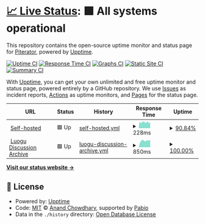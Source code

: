 # [📈 Live Status](https://upptime.piterator.com): <!--live status--> **🟩 All systems operational**

This repository contains the open-source uptime monitor and status page for [Piterator](https://piterator.com), powered by [Upptime](https://github.com/upptime/upptime).

[![Uptime CI](https://github.com/piterator-org/upptime/workflows/Uptime%20CI/badge.svg)](https://github.com/piterator-org/upptime/actions?query=workflow%3A%22Uptime+CI%22)
[![Response Time CI](https://github.com/piterator-org/upptime/workflows/Response%20Time%20CI/badge.svg)](https://github.com/piterator-org/upptime/actions?query=workflow%3A%22Response+Time+CI%22)
[![Graphs CI](https://github.com/piterator-org/upptime/workflows/Graphs%20CI/badge.svg)](https://github.com/piterator-org/upptime/actions?query=workflow%3A%22Graphs+CI%22)
[![Static Site CI](https://github.com/piterator-org/upptime/workflows/Static%20Site%20CI/badge.svg)](https://github.com/piterator-org/upptime/actions?query=workflow%3A%22Static+Site+CI%22)
[![Summary CI](https://github.com/piterator-org/upptime/workflows/Summary%20CI/badge.svg)](https://github.com/piterator-org/upptime/actions?query=workflow%3A%22Summary+CI%22)

With [Upptime](https://upptime.js.org), you can get your own unlimited and free uptime monitor and status page, powered entirely by a GitHub repository. We use [Issues](https://github.com/piterator-org/upptime/issues) as incident reports, [Actions](https://github.com/piterator-org/upptime/actions) as uptime monitors, and [Pages](https://upptime.piterator.com) for the status page.

<!--start: status pages-->
<!-- This summary is generated by Upptime (https://github.com/upptime/upptime) -->
<!-- Do not edit this manually, your changes will be overwritten -->
<!-- prettier-ignore -->
| URL | Status | History | Response Time | Uptime |
| --- | ------ | ------- | ------------- | ------ |
| <img alt="" src="https://icons.duckduckgo.com/ip3/null.ico" height="13"> [Self-hosted](piterator.com) | 🟩 Up | [self-hosted.yml](https://github.com/piterator-org/upptime/commits/HEAD/history/self-hosted.yml) | <details><summary><img alt="Response time graph" src="./graphs/self-hosted/response-time-week.png" height="20"> 228ms</summary><br><a href="https://upptime.piterator.com/history/self-hosted"><img alt="Response time 215" src="https://img.shields.io/endpoint?url=https%3A%2F%2Fraw.githubusercontent.com%2Fpiterator-org%2Fupptime%2FHEAD%2Fapi%2Fself-hosted%2Fresponse-time.json"></a><br><a href="https://upptime.piterator.com/history/self-hosted"><img alt="24-hour response time 239" src="https://img.shields.io/endpoint?url=https%3A%2F%2Fraw.githubusercontent.com%2Fpiterator-org%2Fupptime%2FHEAD%2Fapi%2Fself-hosted%2Fresponse-time-day.json"></a><br><a href="https://upptime.piterator.com/history/self-hosted"><img alt="7-day response time 228" src="https://img.shields.io/endpoint?url=https%3A%2F%2Fraw.githubusercontent.com%2Fpiterator-org%2Fupptime%2FHEAD%2Fapi%2Fself-hosted%2Fresponse-time-week.json"></a><br><a href="https://upptime.piterator.com/history/self-hosted"><img alt="30-day response time 217" src="https://img.shields.io/endpoint?url=https%3A%2F%2Fraw.githubusercontent.com%2Fpiterator-org%2Fupptime%2FHEAD%2Fapi%2Fself-hosted%2Fresponse-time-month.json"></a><br><a href="https://upptime.piterator.com/history/self-hosted"><img alt="1-year response time 215" src="https://img.shields.io/endpoint?url=https%3A%2F%2Fraw.githubusercontent.com%2Fpiterator-org%2Fupptime%2FHEAD%2Fapi%2Fself-hosted%2Fresponse-time-year.json"></a></details> | <details><summary><a href="https://upptime.piterator.com/history/self-hosted">90.84%</a></summary><a href="https://upptime.piterator.com/history/self-hosted"><img alt="All-time uptime 97.99%" src="https://img.shields.io/endpoint?url=https%3A%2F%2Fraw.githubusercontent.com%2Fpiterator-org%2Fupptime%2FHEAD%2Fapi%2Fself-hosted%2Fuptime.json"></a><br><a href="https://upptime.piterator.com/history/self-hosted"><img alt="24-hour uptime 100.00%" src="https://img.shields.io/endpoint?url=https%3A%2F%2Fraw.githubusercontent.com%2Fpiterator-org%2Fupptime%2FHEAD%2Fapi%2Fself-hosted%2Fuptime-day.json"></a><br><a href="https://upptime.piterator.com/history/self-hosted"><img alt="7-day uptime 90.84%" src="https://img.shields.io/endpoint?url=https%3A%2F%2Fraw.githubusercontent.com%2Fpiterator-org%2Fupptime%2FHEAD%2Fapi%2Fself-hosted%2Fuptime-week.json"></a><br><a href="https://upptime.piterator.com/history/self-hosted"><img alt="30-day uptime 97.80%" src="https://img.shields.io/endpoint?url=https%3A%2F%2Fraw.githubusercontent.com%2Fpiterator-org%2Fupptime%2FHEAD%2Fapi%2Fself-hosted%2Fuptime-month.json"></a><br><a href="https://upptime.piterator.com/history/self-hosted"><img alt="1-year uptime 97.99%" src="https://img.shields.io/endpoint?url=https%3A%2F%2Fraw.githubusercontent.com%2Fpiterator-org%2Fupptime%2FHEAD%2Fapi%2Fself-hosted%2Fuptime-year.json"></a></details>
| <img alt="" src="https://icons.duckduckgo.com/ip3/lglg.top.ico" height="13"> [Luogu Discussion Archive](https://lglg.top/) | 🟩 Up | [luogu-discussion-archive.yml](https://github.com/piterator-org/upptime/commits/HEAD/history/luogu-discussion-archive.yml) | <details><summary><img alt="Response time graph" src="./graphs/luogu-discussion-archive/response-time-week.png" height="20"> 850ms</summary><br><a href="https://upptime.piterator.com/history/luogu-discussion-archive"><img alt="Response time 826" src="https://img.shields.io/endpoint?url=https%3A%2F%2Fraw.githubusercontent.com%2Fpiterator-org%2Fupptime%2FHEAD%2Fapi%2Fluogu-discussion-archive%2Fresponse-time.json"></a><br><a href="https://upptime.piterator.com/history/luogu-discussion-archive"><img alt="24-hour response time 972" src="https://img.shields.io/endpoint?url=https%3A%2F%2Fraw.githubusercontent.com%2Fpiterator-org%2Fupptime%2FHEAD%2Fapi%2Fluogu-discussion-archive%2Fresponse-time-day.json"></a><br><a href="https://upptime.piterator.com/history/luogu-discussion-archive"><img alt="7-day response time 850" src="https://img.shields.io/endpoint?url=https%3A%2F%2Fraw.githubusercontent.com%2Fpiterator-org%2Fupptime%2FHEAD%2Fapi%2Fluogu-discussion-archive%2Fresponse-time-week.json"></a><br><a href="https://upptime.piterator.com/history/luogu-discussion-archive"><img alt="30-day response time 837" src="https://img.shields.io/endpoint?url=https%3A%2F%2Fraw.githubusercontent.com%2Fpiterator-org%2Fupptime%2FHEAD%2Fapi%2Fluogu-discussion-archive%2Fresponse-time-month.json"></a><br><a href="https://upptime.piterator.com/history/luogu-discussion-archive"><img alt="1-year response time 826" src="https://img.shields.io/endpoint?url=https%3A%2F%2Fraw.githubusercontent.com%2Fpiterator-org%2Fupptime%2FHEAD%2Fapi%2Fluogu-discussion-archive%2Fresponse-time-year.json"></a></details> | <details><summary><a href="https://upptime.piterator.com/history/luogu-discussion-archive">100.00%</a></summary><a href="https://upptime.piterator.com/history/luogu-discussion-archive"><img alt="All-time uptime 99.75%" src="https://img.shields.io/endpoint?url=https%3A%2F%2Fraw.githubusercontent.com%2Fpiterator-org%2Fupptime%2FHEAD%2Fapi%2Fluogu-discussion-archive%2Fuptime.json"></a><br><a href="https://upptime.piterator.com/history/luogu-discussion-archive"><img alt="24-hour uptime 100.00%" src="https://img.shields.io/endpoint?url=https%3A%2F%2Fraw.githubusercontent.com%2Fpiterator-org%2Fupptime%2FHEAD%2Fapi%2Fluogu-discussion-archive%2Fuptime-day.json"></a><br><a href="https://upptime.piterator.com/history/luogu-discussion-archive"><img alt="7-day uptime 100.00%" src="https://img.shields.io/endpoint?url=https%3A%2F%2Fraw.githubusercontent.com%2Fpiterator-org%2Fupptime%2FHEAD%2Fapi%2Fluogu-discussion-archive%2Fuptime-week.json"></a><br><a href="https://upptime.piterator.com/history/luogu-discussion-archive"><img alt="30-day uptime 99.72%" src="https://img.shields.io/endpoint?url=https%3A%2F%2Fraw.githubusercontent.com%2Fpiterator-org%2Fupptime%2FHEAD%2Fapi%2Fluogu-discussion-archive%2Fuptime-month.json"></a><br><a href="https://upptime.piterator.com/history/luogu-discussion-archive"><img alt="1-year uptime 99.75%" src="https://img.shields.io/endpoint?url=https%3A%2F%2Fraw.githubusercontent.com%2Fpiterator-org%2Fupptime%2FHEAD%2Fapi%2Fluogu-discussion-archive%2Fuptime-year.json"></a></details>

<!--end: status pages-->

[**Visit our status website →**](https://upptime.piterator.com)

## 📄 License

- Powered by: [Upptime](https://github.com/upptime/upptime)
- Code: [MIT](./LICENSE) © [Anand Chowdhary](https://anandchowdhary.com), supported by [Pabio](https://pabio.com)
- Data in the `./history` directory: [Open Database License](https://opendatacommons.org/licenses/odbl/1-0/)
